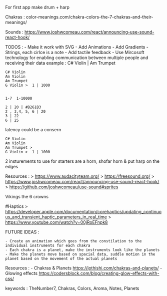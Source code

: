 For first app make drum + harp

Chakras : 
color-meanings.com/chakra-colors-the-7-chakras-and-their-meanings/

Sounds : https://www.joshwcomeau.com/react/announcing-use-sound-react-hook/


TODOS : 
    - Make it work with SVG
    - Add Animations
    - Add Gradients
    - Strings, each cirlce is a note
    - Add tactile feedback
    - Use Mircosoft technology for enabling communication between multiple people and receiving their data example : C# Violin | Am Trumpet

    C# Violin
    Am Violin
    Am Trumpet
    G Violin >  1 | 1000


    1-7  1-10000

    2 | 20 | #B261B3
    2 , 3,4, 5, 6 | 20 
    3 | 22
    6 | 25


latency could be a consern


    C# Violin
    Am Violin
    Am Trumpet > 
    G Violin >  1 | 1000



2 insturements to use for starters are a horn, shofar horn & put harp on the edges



Resources : 
    > https://www.audacityteam.org/
    > https://freesound.org/
    > https://www.joshwcomeau.com/react/announcing-use-sound-react-hook/
    > https://github.com/joshwcomeau/use-sound#sprites



Vikings 
the 6 crowns 


#Haptics
    > https://developer.apple.com/documentation/corehaptics/updating_continuous_and_transient_haptic_parameters_in_real_time
    > https://www.youtube.com/watch?v=00jRoEFnpk8


FUTURE IDEAS : 

    - Create an animation which goes from the constilation to the individual instruments for each chakra
    - Each chakra is a planet, make the instruments look like the planets 
    - Make the planets move based on spacial data, suddle motion in the planet based on the movement of the actual planets

Resources :
    - Chakras & Planets https://jothishi.com/chakras-and-planets/
    - Glowing effects https://codersblock.com/blog/creating-glow-effects-with-css/

keywords : TheNumber7, Chakras, Colors, Aroma, Notes, Planets
